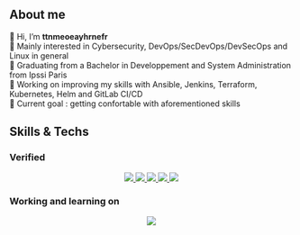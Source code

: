 ## About me
👋 Hi, I’m **ttnmeoeayhrnefr**  
👀 Mainly interested in Cybersecurity, DevOps/SecDevOps/DevSecOps and Linux in general  
🏫 Graduating from a Bachelor in Developpement and System Administration from Ipssi Paris  
🔭 Working on improving my skills with Ansible, Jenkins, Terraform, Kubernetes, Helm and GitLab CI/CD  
🥇 Current goal : getting confortable with aforementioned skills  

## Skills & Techs
### Verified
<p align="center">
  <a href="https://skillicons.dev">
    <img src="https://skillicons.dev/icons?i=html,css,js,jquery,py,php,react,mysql,powershell,bash,postman,express,npm,yarn&perline=14" />
    <img src="https://skillicons.dev/icons?i=debian,ubuntu,linux,windows&perline=14" />
    <img src="https://skillicons.dev/icons?i=git,github,gitlab,bots&perline=14" />
    <img src="https://skillicons.dev/icons?i=nginx&perline=14" />
    <img src="https://skillicons.dev/icons?i=vscode,visualstudio,phpstorm,sublime,figma,vim,regex,unity&perline=14" />
  </a>
</p>

### Working and learning on
<p align="center">
  <a href="https://skillicons.dev">
    <img src="https://skillicons.dev/icons?i=ansible,aws,jenkins,kali,kubernetes,laravel,symfony,terraform,wordpress&perline=14" />
  </a>
</p>
